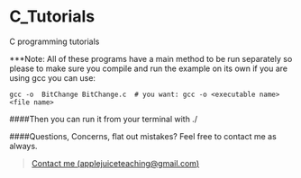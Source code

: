 C_Tutorials
===========

C programming tutorials

***Note:  All of these programs have a main method to be run separately so please to make sure you compile and run the example on its own if you are using gcc you can use:



```
gcc -o  BitChange BitChange.c  # you want: gcc -o <executable name> <file name> 
```

####Then you can run it from your terminal with ./<executable name> 








####Questions, Concerns, flat out mistakes?  Feel free to contact me as always. 

> [Contact me (applejuiceteaching@gmail.com)](mailto:applejuiceteaching@gmail.com)
